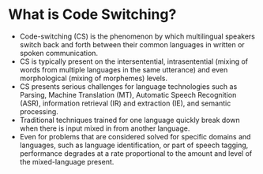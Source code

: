 What is Code Switching?
=======================

- Code-switching (CS) is the phenomenon by which multilingual speakers switch back and forth between their common languages in written or spoken communication. 
- CS is typically present on the intersentential, intrasentential (mixing of words from multiple languages in the same utterance) and even morphological (mixing of morphemes) levels. 
- CS presents serious challenges for language technologies such as Parsing, Machine Translation (MT), Automatic Speech Recognition (ASR), information retrieval (IR) and extraction (IE), and semantic processing. 
- Traditional techniques trained for one language quickly break down when there is input mixed in from another language. 
- Even for problems that are considered solved for specific domains and languages, such as language identification, or part of speech tagging, performance degrades at a rate proportional to the amount and level of the mixed-language present.


